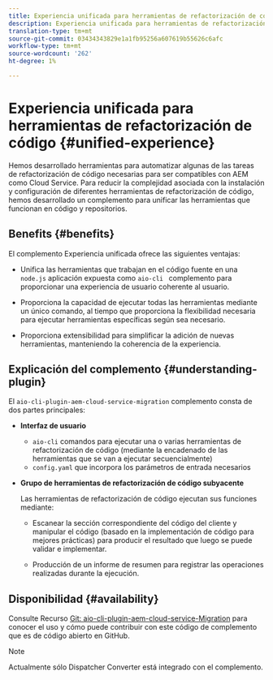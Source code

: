 ```yaml
---
title: Experiencia unificada para herramientas de refactorización de código
description: Experiencia unificada para herramientas de refactorización de código
translation-type: tm+mt
source-git-commit: 03434343829e1a1fb95256a607619b55626c6afc
workflow-type: tm+mt
source-wordcount: '262'
ht-degree: 1%

---
```



# Experiencia unificada para herramientas de refactorización de código {#unified-experience}

Hemos desarrollado herramientas para automatizar algunas de las tareas de refactorización de código necesarias para ser compatibles con AEM como Cloud Service. Para reducir la complejidad asociada con la instalación y configuración de diferentes herramientas de refactorización de código, hemos desarrollado un complemento para unificar las herramientas que funcionan en código y repositorios.

## Benefits {#benefits}

El complemento Experiencia unificada ofrece las siguientes ventajas:

* Unifica las herramientas que trabajan en el código fuente en una `node.js` aplicación expuesta como `aio-cli ` complemento para proporcionar una experiencia de usuario coherente al usuario.

* Proporciona la capacidad de ejecutar todas las herramientas mediante un único comando, al tiempo que proporciona la flexibilidad necesaria para ejecutar herramientas específicas según sea necesario.

* Proporciona extensibilidad para simplificar la adición de nuevas herramientas, manteniendo la coherencia de la experiencia.

## Explicación del complemento {#understanding-plugin}

El `aio-cli-plugin-aem-cloud-service-migration` complemento consta de dos partes principales:

* **Interfaz de usuario**

   * `aio-cli` comandos para ejecutar una o varias herramientas de refactorización de código (mediante la encadenado de las herramientas que se van a ejecutar secuencialmente)
   * `config.yaml` que incorpora los parámetros de entrada necesarios

* **Grupo de herramientas de refactorización de código subyacente**

   Las herramientas de refactorización de código ejecutan sus funciones mediante:

   * Escanear la sección correspondiente del código del cliente y manipular el código (basado en la implementación de código para mejores prácticas) para producir el resultado que luego se puede validar e implementar.

   * Producción de un informe de resumen para registrar las operaciones realizadas durante la ejecución.

## Disponibilidad {#availability}

Consulte Recurso [Git: aio-cli-plugin-aem-cloud-service-Migration](https://github.com/adobe/aio-cli-plugin-aem-cloud-service-migration) para conocer el uso y cómo puede contribuir con este código de complemento que es de código abierto en GitHub.

>[!NOTE]
>Actualmente sólo Dispatcher Converter está integrado con el complemento.
